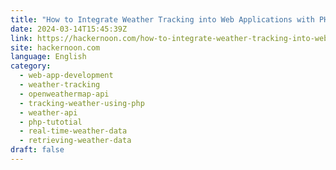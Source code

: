 ```yaml
---
title: "How to Integrate Weather Tracking into Web Applications with PHP"
date: 2024-03-14T15:45:39Z
link: https://hackernoon.com/how-to-integrate-weather-tracking-into-web-applications-with-php?source=rss&utm_medium=RSS&utm_source=news.12bit.vn
site: hackernoon.com
language: English
category:
  - web-app-development
  - weather-tracking
  - openweathermap-api
  - tracking-weather-using-php
  - weather-api
  - php-tutotial
  - real-time-weather-data
  - retrieving-weather-data
draft: false
---
```


